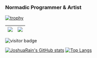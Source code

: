 ### Normadic Programmer & Artist

<!--
**CaoYuchen/CaoYuchen** is a ✨ _special_ ✨ repository because its `README.md` (this file) appears on your GitHub profile.

Here are some ideas to get you started:

- 🔭 I’m currently working on ...
- 🌱 I’m currently learning ...
- 👯 I’m looking to collaborate on ...
- 🤔 I’m looking for help with ...
- 💬 Ask me about ...
- 📫 How to reach me: ...
- 😄 Pronouns: ...
- ⚡ Fun fact: ...
-->

[![trophy](https://github-profile-trophy.vercel.app/?username=CaoYuchen&column=7)](https://github.com/CaoYuchen)

| <img align="center" src="https://github-readme-stats.vercel.app/api?username=CaoYuchen&show_icons=true&hide_border=true" /> | <img align="center" src="https://github-readme-streak-stats.herokuapp.com?user=CaoYuchen&hide_border=true&date_format=M%20j%5B%2C%20Y%5D&ring=7EDDCF&fire=7EDDCF" /> |
| ------------------------------------------------------------ | ------------------------------------------------------------ |

![visitor badge](https://visitor-badge.glitch.me/badge?page_id=CaoYuchen&left_color=Red&right_color=dark&left_text=Now%20You%20See%20Me)

[![JoshuaRain's GitHub stats](https://github-readme-stats.vercel.app/api?username=CaoYuchen)](https://github.com/CaoYuchen/github-readme-stats)
[![Top Langs](https://github-readme-stats.vercel.app/api/top-langs/?username=CaoYuchen&layout=compact)](https://github.com/CaoYuchen/github-readme-stats)
